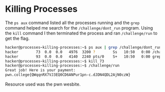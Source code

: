 # Killing Processes
The `ps aux` command listed all the processes running and the `grep` command helped me search for the `/challenge/dont_run` program. Using the `kill` command I then terminated the process and ran `/challenge/run` to get the flag.
```bash
hacker@processes~killing-processes:~$ ps aux | grep /challenge/dont_run
hacker        73  0.0  0.0   4976  3200 ?        Ss   10:50   0:00 /challenge/dont_run
hacker        93  0.0  0.0   4140  2240 pts/0    S+   10:50   0:00 grep --color=auto /challenge/dont_run
hacker@processes~killing-processes:~$ kill 73
hacker@processes~killing-processes:~$ /challenge/run
Great job! Here is your payment:
pwn.college{QWqqnRX7VJ3EQ0CD6ANPur1pn-c.dJDN4QDL2AjN0czW}
```
Resource used was the pwn wesbite.
